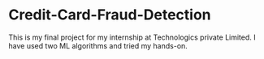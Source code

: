 # Credit-Card-Fraud-Detection
This is my final project for my internship at Technologics private Limited. I have used two ML algorithms and tried my hands-on.
